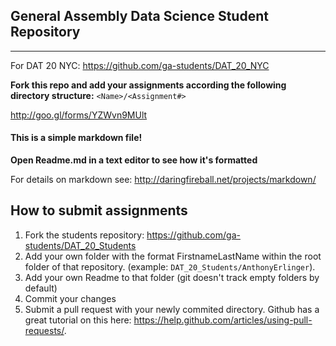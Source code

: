 ## General Assembly Data Science Student Repository

---

For DAT 20 NYC: https://github.com/ga-students/DAT_20_NYC

**Fork this repo and add your assignments according the following directory structure:**
`<Name>/<Assignment#>`

http://goo.gl/forms/YZWvn9MUlt

#### This is a simple markdown file!

**Open Readme.md in a text editor to see how it's formatted**

For details on markdown see: http://daringfireball.net/projects/markdown/


## How to submit assignments
1. Fork the students repository:
   https://github.com/ga-students/DAT_20_Students
1. Add your own folder with the format FirstnameLastName within the root folder of that repository. (example: `DAT_20_Students/AnthonyErlinger`).
1. Add your own Readme to that folder (git doesn't track empty folders by default)
1. Commit your changes 
1. Submit a pull request with your newly commited directory. Github has a great tutorial on this here: https://help.github.com/articles/using-pull-requests/.
 
